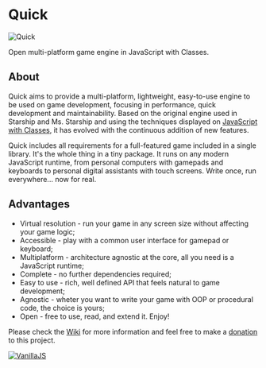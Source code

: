 Quick
=====
![Quick](http://diogoschneider.github.io/assets/quick.png)

Open multi-platform game engine in JavaScript with Classes.

## About
Quick aims to provide a multi-platform, lightweight, easy-to-use engine to be used on game development, focusing in performance, quick development and maintainability. Based on the original engine used in Starship and Ms. Starship and using the techniques displayed on [JavaScript with Classes](https://diogoschneider.github.io/assets/JSwC.pdf), it has evolved with the continuous addition of new features.

Quick includes all requirements for a full-featured game included in a single library. It's the whole thing in a tiny package. It runs on any modern JavaScript runtime, from personal computers with gamepads and keyboards to personal digital assistants with touch screens. Write once, run everywhere... now for real.

## Advantages
  * Virtual resolution - run your game in any screen size without affecting your game logic;
  * Accessible - play with a common user interface for gamepad or keyboard;
  * Multiplatform - architecture agnostic at the core, all you need is a JavaScript runtime;
  * Complete - no further dependencies required;
  * Easy to use - rich, well defined API that feels natural to game development;
  * Agnostic - wheter you want to write your game with OOP or procedural code, the choice is yours;
  * Open - free to use, read, and extend it. Enjoy!

Please check the [Wiki](https://github.com/diogoschneider/quick/wiki) for more information and feel free to make a [donation](https://www.paypal.com/cgi-bin/webscr?cmd=_donations&business=diogo%2eschneider%40me%2ecom&lc=US&item_name=Diogo%20Schneider&currency_code=USD&bn=PP%2dDonationsBF%3abtn_donateCC_LG%2egif%3aNonHosted) to this project.

[![VanillaJS](http://vanilla-js.com/assets/button.png)](http://vanilla-js.com)
